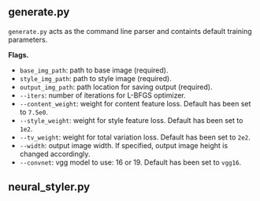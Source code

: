 ## generate.py 

`generate.py` acts as the command line parser and containts default training parameters.

**Flags.**

- `base_img_path`: path to base image (required).
- `style_img_path`: path to style image (required).
- `output_img_path`: path location for saving output (required).
- `--iters`: number of iterations for L-BFGS optimizer.
- `--content_weight`: weight for content feature loss. Default has been set to `7.5e0`.
- `--style_weight`:  weight for style feature loss. Default has been set to `1e2`.
- `--tv_weight`: weight for total variation loss. Default has been set to `2e2`.
- `--width`: output image width. If specified, output image height is changed accordingly.
- `--convnet`: vgg model to use: 16 or 19. Default has been set to `vgg16`.


## neural_styler.py


